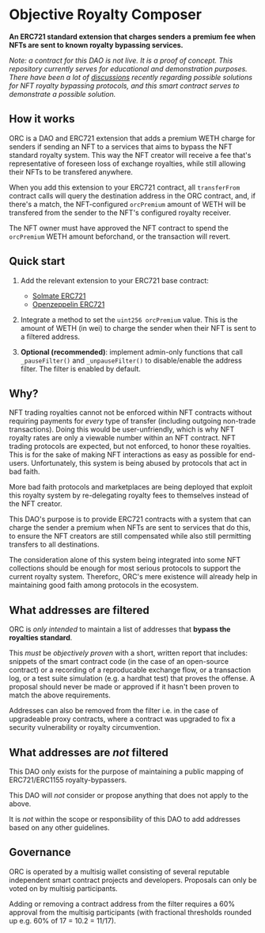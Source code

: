 # Objective Royalty Composer

**An ERC721 standard extension that charges senders a premium fee when NFTs are sent to known royalty bypassing services.**

*Note: a contract for this DAO is not live. It is a proof of concept. This repository currently serves for educational and demonstration purposes. There have been a lot of [discussions](https://github.com/chiru-labs/ERC721A/issues/416) recently regarding possible solutions for NFT royalty bypassing protocols, and this smart contract serves to demonstrate a possible solution.*

## How it works

ORC is a DAO and ERC721 extension that adds a premium WETH charge for senders if sending an NFT to a services that aims to bypass the NFT standard royalty system. This way the NFT creator will receive a fee that's representative of foreseen loss of exchange royalties, while still allowing their NFTs to be transfered anywhere.

When you add this extension to your ERC721 contract, all `transferFrom` contract calls will query the destination address in the ORC contract, and, if there's a match, the NFT-configured `orcPremium` amount of WETH will be transfered from the sender to the NFT's configured royalty receiver.

The NFT owner must have approved the NFT contract to spend the `orcPremium` WETH amount beforchand, or the transaction will revert.

## Quick start

1. Add the relevant extension to your ERC721 base contract:
   * [Solmate ERC721](./contracts/extensions/solmate/ERC721RoyaltyComposer.sol)
   * [Openzeppelin ERC721](contracts/extensions/openzeppelin/ERC721RoyaltyComposer.sol)

2. Integrate a method to set the `uint256 orcPremium` value. This is the amount of WETH (in wei) to charge the sender when their NFT is sent to a filtered address.

3. **Optional (recommended)**: implement admin-only functions that call `_pauseFilter()` and `_unpauseFilter()` to disable/enable the address filter. The filter is enabled by default.
  
## Why?

NFT trading royalties cannot not be enforced within NFT contracts without requiring payments for *every* type of transfer (including outgoing non-trade transactions). Doing this would be user-unfriendly, which is why NFT royalty rates are only a viewable number within an NFT contract. NFT trading protocols are expected, but not enforced, to honor these royalties. This is for the sake of making NFT interactions as easy as possible for end-users. Unfortunately, this system is being abused by protocols that act in bad faith.

More bad faith protocols and marketplaces are being deployed that exploit this royalty system by re-delegating royalty fees to themselves instead of the NFT creator.

This DAO's purpose is to provide ERC721 contracts with a system that can charge the sender a premium when NFTs are sent to services that do this, to ensure the NFT creators are still compensated while also still permitting transfers to all destinations.

The consideration alone of this system being integrated into some NFT collections should be enough for most serious protocols to support the current royalty system. Thereforc, ORC's mere existence will already help in maintaining good faith among protocols in the ecosystem.

## What addresses are filtered

ORC is *only intended* to maintain a list of addresses that **bypass the royalties standard**.

This *must* be *objectively proven* with a short, written report that includes: snippets of the smart contract code (in the case of an open-source contract) or a recording of a reproducable exchange flow, or a transaction log, or a test suite simulation (e.g. a hardhat test) that proves the offense. A proposal should never be made or approved if it hasn't been proven to match the above requirements.

Addresses can also be removed from the filter i.e. in the case of upgradeable proxy contracts, where a contract was upgraded to fix a security vulnerability or royalty circumvention.

## What addresses are *not* filtered

This DAO only exists for the purpose of maintaining a public mapping of ERC721/ERC1155 royalty-bypassers.

This DAO will *not* consider or propose anything that does not apply to the above.

It is *not* within the scope or responsibility of this DAO to add addresses based on any other guidelines.

## Governance

ORC is operated by a multisig wallet consisting of several reputable independent smart contract projects and developers. Proposals can only be voted on by multisig participants.

Adding or removing a contract address from the filter requires a 60% approval from the multisig participants (with fractional thresholds rounded up e.g. 60% of 17 = 10.2 = 11/17).
